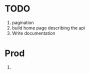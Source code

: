 # TODO
1. pagination
1. build home page describing the api
1. Write documentation


# Prod
1. 












